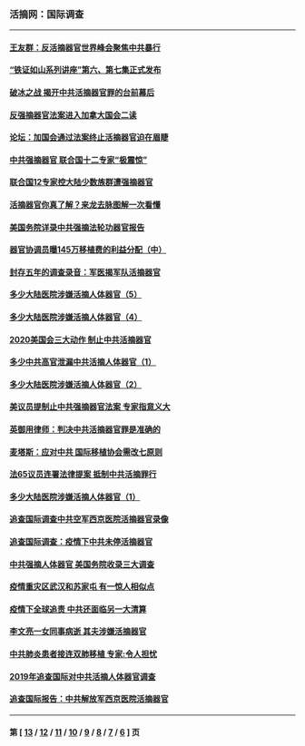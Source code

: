 ### 活摘网：国际调查
---
#### [王友群：反活摘器官世界峰会聚焦中共暴行](../../pages/nf5947/n13250738.md?10080430) 
#### [“铁证如山系列讲座”第六、第七集正式发布](../../pages/nf5947/n13106287.md?10080430) 
#### [破冰之战 揭开中共活摘器官罪的台前幕后](../../pages/nf5947/n13082457.md?10080430) 
#### [反强摘器官法案进入加拿大国会二读](../../pages/nf5947/n13033450.md?10080430) 
#### [论坛：加国会通过法案终止活摘器官迫在眉睫](../../pages/nf5947/n13029839.md?10080430) 
#### [中共强摘器官 联合国十二专家“极震惊”](../../pages/nf5947/n13024313.md?10080430) 
#### [联合国12专家控大陆少数族群遭强摘器官](../../pages/nf5947/n13023877.md?10080430) 
#### [活摘器官你真了解？来龙去脉图解一次看懂](../../pages/nf5947/n13013820.md?10080430) 
#### [美国务院详录中共强摘法轮功器官报告](../../pages/nf5947/n12944519.md?10080430) 
#### [器官协调员曝145万移植费的利益分配（中）](../../pages/nf5947/n12894547.md?10080430) 
#### [封存五年的调查录音：军医揭军队活摘器官](../../pages/nf5947/n12798692.md?10080430) 
#### [多少大陆医院涉嫌活摘人体器官（5）](../../pages/nf5947/n12768383.md?10080430) 
#### [多少大陆医院涉嫌活摘人体器官（4）](../../pages/nf5947/n12664434.md?10080430) 
#### [2020美国会三大动作 制止中共活摘器官](../../pages/nf5947/n12682004.md?10080430) 
#### [多少中共高官泄漏中共活摘人体器官（1）](../../pages/nf5947/n12671234.md?10080430) 
#### [多少大陆医院涉嫌活摘人体器官（2）](../../pages/nf5947/n12655589.md?10080430) 
#### [美议员提制止中共强摘器官法案 专家指意义大](../../pages/nf5947/n12630561.md?10080430) 
#### [英御用律师：判决中共活摘器官罪是准确的](../../pages/nf5947/n12580740.md?10080430) 
#### [麦塔斯：应对中共 国际移植协会需改七原则](../../pages/nf5947/n12514711.md?10080430) 
#### [法65议员连署法律提案 抵制中共活摘罪行](../../pages/nf5947/n12437047.md?10080430) 
#### [多少大陆医院涉嫌活摘人体器官（1）](../../pages/nf5947/n12414284.md?10080430) 
#### [追查国际调查中共空军西京医院活摘器官录像](../../pages/nf5947/n12348837.md?10080430) 
#### [追查国际调查：疫情下中共未停活摘器官](../../pages/nf5947/n12273415.md?10080430) 
#### [中共强摘人体器官 美国务院收录三大调查](../../pages/nf5947/n12181488.md?10080430) 
#### [疫情重灾区武汉和苏家屯 有一惊人相似点](../../pages/nf5947/n12150824.md?10080430) 
#### [疫情下全球追责 中共还面临另一大清算](../../pages/nf5947/n12070397.md?10080430) 
#### [李文亮一女同事病逝 其夫涉嫌活摘器官](../../pages/nf5947/n11957882.md?10080430) 
#### [中共肺炎患者接连双肺移植 专家:令人担忧](../../pages/nf5947/n11945516.md?10080430) 
#### [2019年追查国际对中共活摘人体器官调查](../../pages/nf5947/n11917733.md?10080430) 
#### [追查国际报告：中共解放军西京医院活摘器官](../../pages/nf5947/n11838359.md?10080430) 

---
#### 第 [ [13](./13.md?10080430) / [12](./12.md?10080430) / [11](./11.md?10080430) / [10](./10.md?10080430) / [9](./9.md?10080430) / [8](./8.md?10080430) / [7](./7.md?10080430) / [6](./6.md?10080430) ] 页
